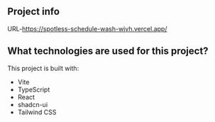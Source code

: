

## Project info
URL-https://spotless-schedule-wash-wjvh.vercel.app/


## What technologies are used for this project?

This project is built with:
- Vite
- TypeScript
- React
- shadcn-ui
- Tailwind CSS


